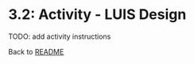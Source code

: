 # 3.2: Activity - LUIS Design 

TODO: add activity instructions









Back to [README](./0_README.md)